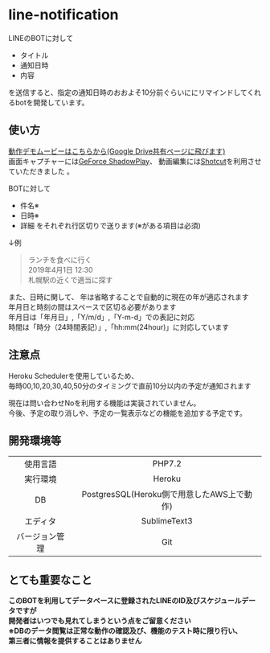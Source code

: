 # line-notification

LINEのBOTに対して
- タイトル
- 通知日時
- 内容

を送信すると、指定の通知日時のおおよそ10分前ぐらいににリマインドしてくれるbotを開発しています。  

## 使い方

[動作デモムービーはこちらから(Google Drive共有ページに飛びます)](https://drive.google.com/file/d/1h97PMX_6NUH3kkkUVMy4kAvol_h9EuCX/view?usp=sharing)  
画面キャプチャーには[GeForce ShadowPlay](https://www.nvidia.com/ja-jp/geforce/geforce-experience/shadowplay/)、
動画編集には[Shotcut](https://www.shotcut.org/)を利用させていただきました 。

BOTに対して
* 件名※
* 日時※
* 詳細
をそれぞれ行区切りで送ります(※がある項目は必須)

↓例

>ランチを食べに行く  
>2019年4月1日 12:30  
>札幌駅の近くで適当に探す  

また、日時に関して、
年は省略することで自動的に現在の年が適応されます  
年月日と時刻の間はスペースで区切る必要があります  
年月日は「年月日」,「Y/m/d」,「Y-m-d」での表記に対応  
時間は「時分（24時間表記）」,「hh:mm(24hour)」に対応しています

## 注意点
Heroku Schedulerを使用しているため、  
毎時00,10,20,30,40,50分のタイミングで直前10分以内の予定が通知されます

現在は問い合わせNoを利用する機能は実装されていません。   
今後、予定の取り消しや、予定の一覧表示などの機能を追加する予定です。

## 開発環境等

| | |
|:-:|:-:|
|使用言語|PHP7.2|
|実行環境|Heroku|
|DB|PostgresSQL(Heroku側で用意したAWS上で動作)|
|エディタ|SublimeText3|
|バージョン管理|Git|

## とても重要なこと
**このBOTを利用してデータベースに登録されたLINEのID及びスケジュールデータですが  
開発者はいつでも見れてしまうという点をご留意ください  
※DBのデータ閲覧は正常な動作の確認及び、機能のテスト時に限り行い、  
第三者に情報を提供することはありません**

